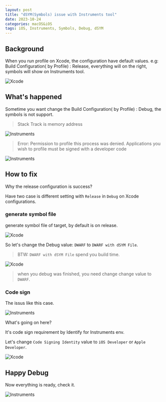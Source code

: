 ```yaml
---
layout: post
title: "dSYM(Symbols) issue with Instruments tool"
date: 2023-10-24
categories: macOS&iOS
tags: iOS, Instruments, Symbols, Debug, dSYM
---
```


## Background

When you run profile on Xcode, the configuration have default values. e.g: Build Configuration( by Profile) : Release, everything will on the right, symbols will show on Instruments tool.

![Xcode](/assets/img/post/2023-10-20-SymbolsWithInstuments/2.jpg)

## What's happened

Sometime you want change the Build Configuration( by Profile) : Debug, the symbols is not support.

> Stack Track is memory address

![Instruments](/assets/img/post/2023-10-20-SymbolsWithInstuments/7.jpg)

> Error: Permission to profile this process was denied. Applications you wish to profile must be signed with a developer code

![Instruments](/assets/img/post/2023-10-20-SymbolsWithInstuments/1.jpg)

## How to fix

Why the release configuration is success?

Have two case is different setting with `Release` in `Debug` on Xcode configurations.

### generate symbol file

generate symbol file of target, by default is on release.

![Xcode](/assets/img/post/2023-10-20-SymbolsWithInstuments/3.jpg)

So let's change the Debug value: `DWARF` to `DWARF with dSYM File`.

> BTW: `DWARF with dSYM File` spend you build time.

![Xcode](/assets/img/post/2023-10-20-SymbolsWithInstuments/4.jpg)

> when you debug was finished, you need change change value to `DWARF`.

### Code sign

The issus like this case.

![Instruments](/assets/img/post/2023-10-20-SymbolsWithInstuments/1.jpg)

What's going on here?

It's code sign requirement by Identify for Instruments env.

Let's change `Code Signing Identity` value to `iOS Developer` or `Apple Developer`.

![Xcode](/assets/img/post/2023-10-20-SymbolsWithInstuments/5.jpg)

## Happy Debug

Now everything is ready, check it.

![Instruments](/assets/img/post/2023-10-20-SymbolsWithInstuments/6.jpg)
